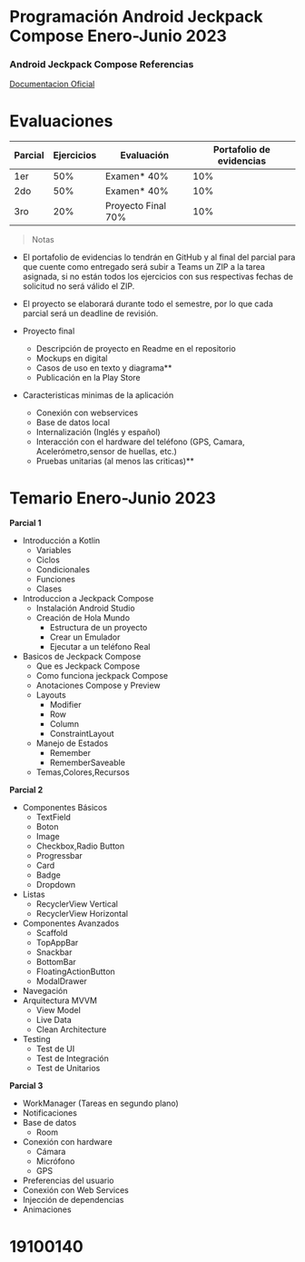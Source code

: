 # Programación Android Jeckpack Compose Enero-Junio 2023
### Android Jeckpack Compose Referencias

[Documentacion Oficial](https://developer.android.com/jetpack/compose?hl=es-419 "Documentacion Oficial")

# Evaluaciones 
Parcial       | Ejercicios |  Evaluación | Portafolio de evidencias
------------- | ----------- |  ----------- |  ----------- | 
 1er  |  50% | Examen* 40% |  10%
 2do  |  50% | Examen* 40% |  10%
 3ro  |  20% | Proyecto Final 70% |  10%


> Notas

 - El portafolio de evidencias lo tendrán en GitHub y al final del parcial para que cuente como entregado será subir a Teams un ZIP a la tarea asignada, si no están todos los ejercicios con sus respectivas fechas de solicitud no será válido el ZIP.
  
 - El proyecto se elaborará durante todo el semestre, por lo que cada parcial será un deadline de revisión. 


- Proyecto final
	- Descripción de proyecto en Readme en el repositorio
	- Mockups en digital
	- Casos de uso en texto y diagrama**
	- Publicación en la Play Store
	
- Caracteristicas minimas de la aplicación
	- Conexión con webservices
	- Base de datos local
	- Internalización (Inglés y español)
	- Interacción con el hardware del teléfono (GPS, Camara, Acelerómetro,sensor de huellas, etc.)
	- Pruebas unitarias (al menos las criticas)**	



# Temario Enero-Junio 2023

**Parcial 1**

- Introducción a Kotlin
	- 	Variables
	- 	Ciclos
	- 	Condicionales
	- 	Funciones
	- 	Clases
- Introduccion a Jeckpack Compose
	- Instalación Android Studio
	- Creación de Hola Mundo
		- Estructura de un proyecto
		- Crear un Emulador
		- Ejecutar a un teléfono Real
- Basicos de Jeckpack Compose
	- Que es Jeckpack Compose
	- Como funciona jeckpack Compose
	- Anotaciones Compose y Preview
	- Layouts
		- Modifier
		- Row
		- Column
		- ConstraintLayout
	- Manejo de Estados
		- Remember
		- RememberSaveable
	- Temas,Colores,Recursos



**Parcial 2**
- Componentes Básicos
	- TextField
	- Boton
	- Image
	- Checkbox,Radio Button
	- Progressbar
	- Card
	- Badge
	- Dropdown
- Listas
	- RecyclerView Vertical
	- RecyclerView Horizontal
- Componentes Avanzados
	- Scaffold
	- TopAppBar
	- Snackbar
	- BottomBar
	- FloatingActionButton
	- ModalDrawer
- Navegación
- Arquitectura MVVM
	- View Model
	- Live Data
	- Clean Architecture
- Testing
	- Test de UI
	- Test de Integración 
	- Test de Unitarios

**Parcial 3**
- WorkManager (Tareas en segundo plano)
- Notificaciones
- Base de datos 
	- Room
- Conexión con hardware
	- Cámara
	- Micrófono
	- GPS
- Preferencias del usuario
- Conexión con Web Services
- Injección de dependencias
- Animaciones


# 19100140
